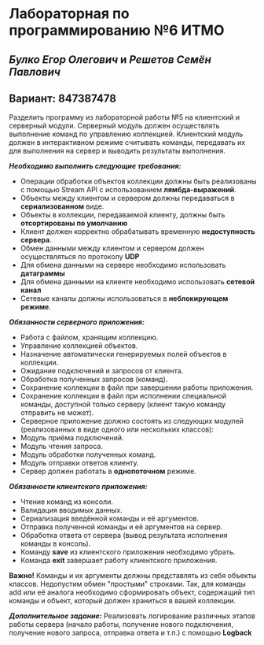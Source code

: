 # Лабораторная по программированию №6 ИТМО
## ***Булко Егор Олегович*** и ***Решетов Семён Павлович***
## Вариант: 847387478
Разделить программу из лабораторной работы №5 на клиентский и серверный модули. Серверный модуль должен осуществлять выполнение команд по управлению коллекцией. Клиентский модуль должен в интерактивном режиме считывать команды, передавать их для выполнения на сервер и выводить результаты выполнения.

***Необходимо выполнить следующие требования:***
- Операции обработки объектов коллекции должны быть реализованы с помощью Stream API с использованием **лямбда-выражений**.
- Объекты между клиентом и сервером должны передаваться в **сериализованном** виде.
- Объекты в коллекции, передаваемой клиенту, должны быть **отсортированы по умолчанию**
- Клиент должен корректно обрабатывать временную **недоступность сервера**.
- Обмен данными между клиентом и сервером должен осуществляться по протоколу **UDP**
- Для обмена данными на сервере необходимо использовать **датаграммы**
- Для обмена данными на клиенте необходимо использовать **сетевой канал**
- Сетевые каналы должны использоваться в **неблокирующем режиме**. 

***Обязанности серверного приложения:***
- Работа с файлом, хранящим коллекцию.
- Управление коллекцией объектов.
- Назначение автоматически генерируемых полей объектов в коллекции.
- Ожидание подключений и запросов от клиента.
- Обработка полученных запросов (команд).
- Сохранение коллекции в файл при завершении работы приложения.
- Сохранение коллекции в файл при исполнении специальной команды, доступной только серверу (клиент такую команду отправить не может).
- Серверное приложение должно состоять из следующих модулей (реализованных в виде одного или нескольких классов):
- Модуль приёма подключений.
- Модуль чтения запроса.
- Модуль обработки полученных команд.
- Модуль отправки ответов клиенту.
- Сервер должен работать в **однопоточном** режиме.

***Обязанности клиентского приложения:***
- Чтение команд из консоли.
- Валидация вводимых данных.
- Сериализация введённой команды и её аргументов.
- Отправка полученной команды и её аргументов на сервер.
- Обработка ответа от сервера (вывод результата исполнения команды в консоль).
- Команду **save** из клиентского приложения необходимо убрать.
- Команда **exit** завершает работу клиентского приложения.

**Важно!** Команды и их аргументы должны представлять из себя объекты классов. Недопустим обмен "простыми" строками. Так, для команды add или её аналога необходимо сформировать объект, содержащий тип команды и объект, который должен храниться в вашей коллекции.

***Дополнительное задание:***
Реализовать логирование различных этапов работы сервера (начало работы, получение нового подключения, получение нового запроса, отправка ответа и т.п.) с помощью **Logback**